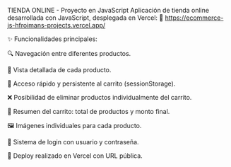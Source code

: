 TIENDA ONLINE - Proyecto en JavaScript Aplicación de tienda online desarrollada con JavaScript, desplegada en Vercel: 🔗 https://ecommerce-js-hfroimans-projects.vercel.app/

✨ Funcionalidades principales:

🔍 Navegación entre diferentes productos.

📄 Vista detallada de cada producto.

🛒 Acceso rápido y persistente al carrito (sessionStorage).

❌ Posibilidad de eliminar productos individualmente del carrito.

🧮 Resumen del carrito: total de productos y monto final.

🖼️ Imágenes individuales para cada producto.

🔐 Sistema de login con usuario y contraseña.

🚀 Deploy realizado en Vercel con URL pública.
